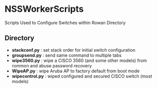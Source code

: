 # NSSWorkerScripts
Scripts Used to Configure Switches within Rowan Directory

## Directory
- **stackconf.py**    : set stack order for initial switch configuration
- **groupsend.py**    : send same command to multiple tabs
- **wipe3560.py**     : wipe a CISCO 3560 (and some other models) from rommon and abuse password recovery
- **WipeAP.py**       : wipe Aruba AP to factory default from boot mode
- **wipecontrol.py**  : wiped configured and secured CISCO switch (most models)
